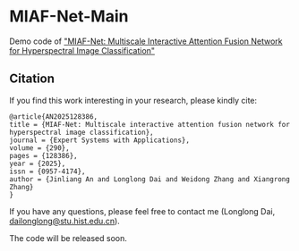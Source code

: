 # MIAF-Net-Main
Demo code of ["MIAF-Net: Multiscale Interactive Attention Fusion Network for Hyperspectral Image Classification"](https://www.sciencedirect.com/science/article/abs/pii/S0957417425020056)

## Citation
If you find this work interesting in your research, please kindly cite:
```
@article{AN2025128386,
title = {MIAF-Net: Multiscale interactive attention fusion network for hyperspectral image classification},
journal = {Expert Systems with Applications},
volume = {290},
pages = {128386},
year = {2025},
issn = {0957-4174},
author = {Jinliang An and Longlong Dai and Weidong Zhang and Xiangrong Zhang}
}

```

If you have any questions, please feel free to contact me (Longlong Dai, dailonglong@stu.hist.edu.cn).

The code will be released soon.
